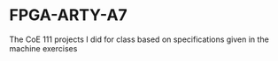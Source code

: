 # FPGA-ARTY-A7
The CoE 111 projects I did for class based on specifications given in the machine exercises 
